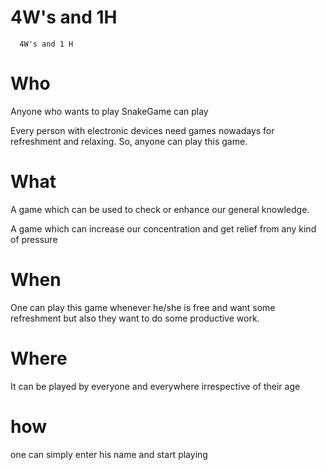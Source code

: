 # 4W's and 1H
       
      
      4W's and 1 H


# Who
  
  Anyone who wants to play SnakeGame can play
  
  Every person with electronic devices need games nowadays for refreshment and relaxing. So, anyone can play this game.


# What
 
 A game which can be used to check or enhance our general knowledge.
 
 A game which can increase our concentration and get relief from any kind of pressure


# When
  
  One can play this game whenever he/she is free and want some refreshment but also they want to do some productive work.


# Where

It can be played by everyone and everywhere irrespective of their age


# how
  
  one can simply enter his name and start playing
